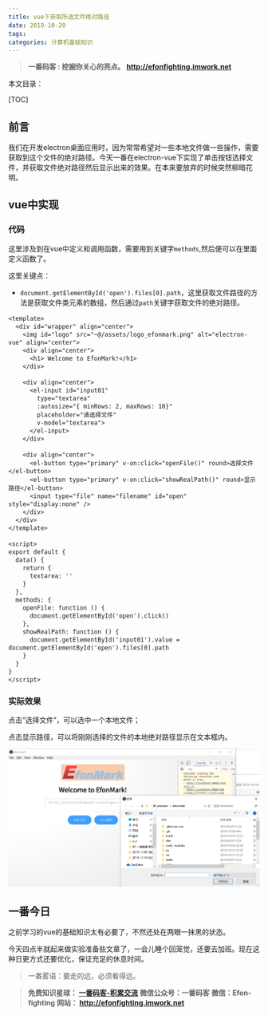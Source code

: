 ```yaml
---
title: vue下获取所选文件绝对路径
date: 2019-10-20
tags: 
categories: 计算机基础知识
---
```


> **一番码客 : 挖掘你关心的亮点。**
> **http://efonfighting.imwork.net**

本文目录：

[TOC]

## 前言

我们在开发electron桌面应用时，因为常常希望对一些本地文件做一些操作，需要获取到这个文件的绝对路径。今天一番在electron-vue下实现了单击按钮选择文件，并获取文件绝对路径然后显示出来的效果。在本来要放弃的时候突然柳暗花明。

<!-- more -->

## vue中实现

### 代码

这里涉及到在vue中定义和调用函数，需要用到关键字`methods`,然后便可以在里面定义函数了。

这里关键点：

* `document.getElementById('open').files[0].path`，这里获取文件路径的方法是获取文件类元素的数组，然后通过`path`关键字获取文件的绝对路径。

```vue
<template>
  <div id="wrapper" align="center">
    <img id="logo" src="~@/assets/logo_efonmark.png" alt="electron-vue" align="center">
    <div align="center">
      <h1> Welcome to EfonMark!</h1>
    </div>

    <div align="center">
      <el-input id="input01"
        type="textarea"
        :autosize="{ minRows: 2, maxRows: 10}"
        placeholder="请选择文件"
        v-model="textarea">
      </el-input>
    </div>

    <div align="center">
      <el-button type="primary" v-on:click="openFile()" round>选择文件</el-button>
      <el-button type="primary" v-on:click="showRealPath()" round>显示路径</el-button>
      <input type="file" name="filename" id="open" style="display:none" />
    </div>
  </div>
</template>

<script>
export default {
  data() {
    return {
      textarea: ''
    }
  },
  methods: {
    openFile: function () {
      document.getElementById('open').click()
    },
    showRealPath: function () {
      document.getElementById('input01').value = document.getElementById('open').files[0].path
    }
  }
}
</script>
```

### 实际效果

点击“选择文件”，可以选中一个本地文件；

点击显示路径，可以将刚刚选择的文件的本地绝对路径显示在文本框内。

![1571524109411](2019-10-20-vue下获取所选文件绝对路径/01.png)

## 一番今日

之前学习的vue的基础知识太有必要了，不然还处在两眼一抹黑的状态。

今天四点半就起来做实验准备些文章了，一会儿睡个回笼觉，还要去加班。现在这种日更方式还要优化，保证充足的休息时间。

> 一番雾语：要走的远，必须看得远。



> **免费知识星球： [一番码客-积累交流]([wwww](https://t.zsxq.com/NRVBURr))**
> **微信公众号：一番码客**
> **微信：Efon-fighting**
> **网站： http://efonfighting.imwork.net**
